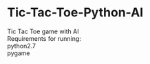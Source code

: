# Tic-Tac-Toe-Python-AI
Tic Tac Toe game with AI  
Requirements for running:  
python2.7  
pygame  
